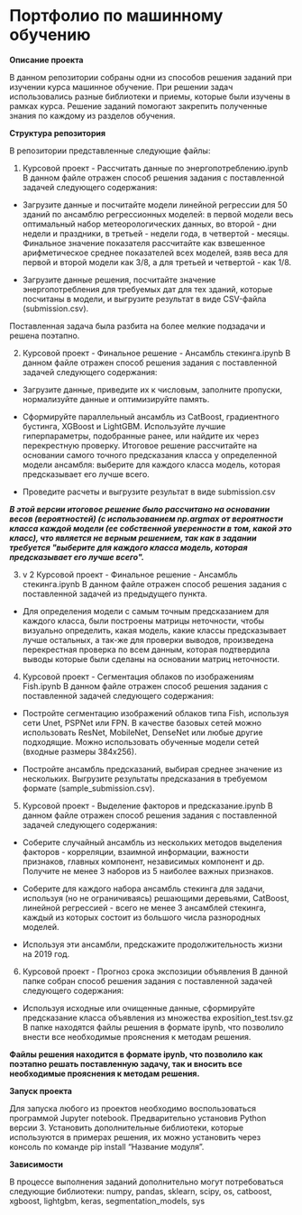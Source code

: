 # Портфолио по машинному обучению

__Описание проекта__

В данном репозитории собраны одни из способов решения заданий при изучении курса машинное обучение. При решении задач использовались разные библиотеки и приемы, которые были изучены в рамках курса. Решение заданий помогают закрепить полученные знания по каждому из разделов обучения.

__Структура репозитория__

В репозитории представленные следующие файлы:
1. Курсовой проект -  Рассчитать данные по энергопотреблению.ipynb 
В данном файле отражен способ решения задания с поставленной задачей следующего содержания:

* Загрузите данные и посчитайте модели линейной регрессии для 50 зданий по ансамблю регрессионных моделей: в первой модели весь оптимальный набор метеорологических данных, во второй - дни недели и праздники, в третьей - недели года, в четвертой - месяцы. Финальное значение показателя рассчитайте как взвешенное арифметическое среднее показателей всех моделей, взяв веса для первой и второй модели как 3/8, а для третьей и четвертой - как 1/8.

* Загрузите данные решения, посчитайте значение энергопотребления для требуемых дат для тех зданий, которые посчитаны в модели, и выгрузите результат в виде CSV-файла (submission.csv).

Поставленная задача была разбита на более мелкие подзадачи и решена поэтапно. 

2. Курсовой проект - Финальное решение - Ансамбль стекинга.ipynb 
В данном файле отражен способ решения задания с поставленной задачей следующего содержания:

* Загрузите данные, приведите их к числовым, заполните пропуски, нормализуйте данные и оптимизируйте память.

* Сформируйте параллельный ансамбль из CatBoost, градиентного бустинга, XGBoost и LightGBM. Используйте лучшие гиперпараметры, подобранные ранее, или найдите их через перекрестную проверку. Итоговое решение рассчитайте на основании самого точного предсказания класса у определенной модели ансамбля: выберите для каждого класса модель, которая предсказывает его лучше всего.

* Проведите расчеты и выгрузите результат в виде submission.csv

___В этой версии итоговое решение было рассчитано на основании весов (вероятностей) (с использованием np.argmax от вероятности класса каждой модели (ее собственной уверенности в том, какой это класс), что является не верным решением, так как в задании требуется "выберите для каждого класса модель, которая предсказывает его лучше всего".___

3. v 2 Курсовой проект - Финальное решение - Ансамбль стекинга.ipynb 
В данном файле отражен способ решения задания с поставленной задачей из предыдущего пункта. 

* Для определения модели с самым точным предсказанием для каждого класса, были построены матрицы неточности, чтобы визуально определить, какая модель, какие классы предсказывает лучше остальных, а так-же для проверки выводов, произведена перекрестная проверка по всем данным, которая подтвердила выводы которые были сделаны на основании матриц неточности.

4. Курсовой проект - Сегментация облаков по изображениям Fish.ipynb 
В данном файле отражен способ решения задания с поставленной задачей следующего содержания:

* Постройте сегментацию изображений облаков типа Fish, используя сети Unet, PSPNet или FPN. В качестве базовых сетей можно использовать ResNet, MobileNet, DenseNet или любые другие подходящие. Можно использовать обученные модели сетей (входные размеры 384х256).

* Постройте ансамбль предсказаний, выбирая среднее значение из нескольких. Выгрузите результаты предсказания в требуемом формате (sample_submission.csv).

5. Курсовой проект - Выделение факторов и предсказание.ipynb 
В данном файле отражен способ решения задания с поставленной задачей следующего содержания:

* Соберите случайный ансамбль из нескольких методов выделения факторов - корреляции, взаимной информации, важности признаков, главных компонент, независимых компонент и др. Получите не менее 3 наборов из 5 наиболее важных признаков.

* Соберите для каждого набора ансамбль стекинга для задачи, используя (но не ограничиваясь) решающими деревьями, CatBoost, линейной регрессией - всего не менее 3 ансамблей стекинга, каждый из которых состоит из большого числа разнородных моделей.

* Используя эти ансамбли, предскажите продолжительность жизни на 2019 год.

6. Курсовой проект - Прогноз срока экспозиции объявления 
В данной папке собран способ решения задания с поставленной задачей следующего содержания:
* Используя исходные или очищенные данные, сформируйте предсказание класса объявления из множества exposition_test.tsv.gz
В папке находятся файлы решения в формате ipynb, что позволило внести все необходимые прояснения к методам решения. 

__Файлы решения находится в формате ipynb, что позволило как поэтапно решать поставленную задачу, так и вносить все необходимые прояснения к методам решения.__

__Запуск проекта__

Для запуска любого из проектов необходимо воспользоваться программой Jupyter notebook. Предварительно установив Python версии 3. Установить дополнительные библиотеки, которые используются в примерах решения, их можно установить через консоль по команде pip install “Название модуля”.

__Зависимости__

В процессе выполнения заданий дополнительно могут потребоваться следующие библиотеки: numpy, pandas, sklearn, scipy, os, catboost, xgboost, lightgbm, keras, segmentation_models, sys